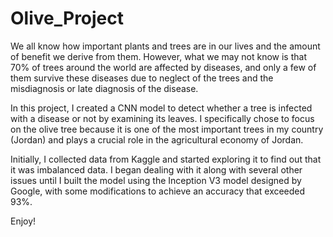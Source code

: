 # Olive_Project
We all know how important plants and trees are in our lives and the amount of benefit we derive from them.
However, what we may not know is that 70% of trees around the world are affected by diseases, and only a few of them survive these diseases due to neglect of the trees and the misdiagnosis or late diagnosis of the disease.

In this project, I created a CNN model to detect whether a tree is infected with a disease or not by examining its leaves. 
I specifically chose to focus on the olive tree because it is one of the most important trees in my country (Jordan) and plays a crucial role in the agricultural economy of Jordan.

Initially, I collected data from Kaggle and started exploring it to find out that it was imbalanced data. 
I began dealing with it along with several other issues until I built the model using the Inception V3 model designed by Google, with some modifications to achieve an accuracy that exceeded 93%.

Enjoy!
